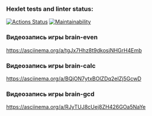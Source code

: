 ### Hexlet tests and linter status:
[![Actions Status](https://github.com/Polyquid/frontend-project-44/actions/workflows/hexlet-check.yml/badge.svg)](https://github.com/Polyquid/frontend-project-44/actions)
[![Maintainability](https://api.codeclimate.com/v1/badges/c19f632f864627b6f4ed/maintainability)](https://codeclimate.com/github/Polyquid/frontend-project-44/maintainability)

### Видеозапись игры brain-even
https://asciinema.org/a/tgJx7Hhz8t9dkosjNHGrH4Emb

### Видеозапись игры brain-calc
https://asciinema.org/a/BQjON7ytxBOlZDq2eIZj5GcwD

### Видеозапись игры brain-gcd
https://asciinema.org/a/RJyTUJ8cUej8ZH426GOa5NaYe